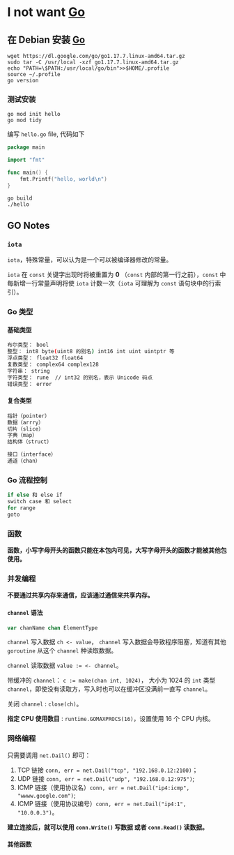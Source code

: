 # I not want [Go](https://go.dev/)

## 在 Debian 安装 [Go](https://go.dev/doc/install)

```shell
wget https://dl.google.com/go/go1.17.7.linux-amd64.tar.gz
sudo tar -C /usr/local -xzf go1.17.7.linux-amd64.tar.gz
echo "PATH=\$PATH:/usr/local/go/bin">>$HOME/.profile
source ~/.profile
go version
```

### 测试安装

```shell
go mod init hello
go mod tidy
```

编写 `hello.go` file, 代码如下

```go
package main

import "fmt"

func main() {
    fmt.Printf("hello, world\n")
}
```

```shell
go build
./hello
```

## GO Notes

### `iota`

`iota`，特殊常量，可以认为是一个可以被编译器修改的常量。

`iota` 在 `const` 关键字出现时将被重置为 **0** （`const` 内部的第一行之前），`const` 中每新增一行常量声明将使 `iota` 计数一次（`iota` 可理解为 `const` 语句块中的行索引）。

### Go 类型

#### 基础类型

```bash
布尔类型： bool
整型： int8 byte(uint8 的别名) int16 int uint uintptr 等
浮点类型： float32 float64
复数类型： complex64 complex128
字符串： string
字符类型： rune  // int32 的别名，表示 Unicode 码点
错误类型： error
```

#### 复合类型

```bash
指针（pointer）
数据（arrry）
切片（slice）
字典（map）
结构体（struct）

接口（interface）
通道（chan）
```

### Go 流程控制

```bash
if else 和 else if
switch case 和 select
for range
goto
```

### 函数

**函数，小写字母开头的函数只能在本包内可见，大写字母开头的函数才能被其他包使用。**

### 并发编程

**不要通过共享内存来通信，应该通过通信来共享内存。**

#### `channel` 语法

```go
var chanName chan ElementType
```

`channel` 写入数据 `ch <- value`， `channel` 写入数据会导致程序阻塞，知道有其他 `goroutine` 从这个 `channel` 种读取数据。

`channel` 读取数据 `value := <- channel`。

带缓冲的 `channel`： `c := make(chan int, 1024)`， 大小为 1024 的 `int` 类型 `channel`，即使没有读取方，写入时也可以在缓冲区没满前一直写 `channel`。

关闭 `channel` : `close(ch)`。

**指定 CPU 使用数目** : `runtime.GOMAXPROCS(16)`，设置使用 16 个 CPU 内核。

### 网络编程

只需要调用 `net.Dail()` 即可：

1. TCP 链接 `conn, err = net.Dail("tcp", "192.168.0.12:2100)`；
2. UDP 链接 `conn, err = net.Dail("udp", "192.168.0.12:975")`;
3. ICMP 链接（使用协议名）`conn, err = net.Dail("ip4:icmp", "wwww.google.com")`;
4. ICMP 链接（使用协议编号）`conn, err = net.Dail("ip4:1", "10.0.0.3")`。

**建立连接后，就可以使用 `conn.Write()` 写数据 或者 `conn.Read()` 读数据。**

#### 其他函数
